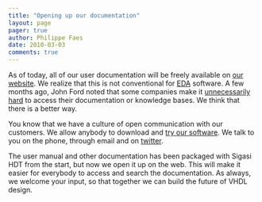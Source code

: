 ```yaml
---
title: "Opening up our documentation"
layout: page 
pager: true
author: Philippe Faes
date: 2010-03-03
comments: true
---
```

As of today, all of our user documentation will be freely available on <a href="/manual/">our website</a>. We realize that this is not conventional for <a href="http://en.wikipedia.org/wiki/Electronic_design_automation" class="elf-external elf-icon">EDA</a> software. A few months ago, John Ford noted that some companies make it <a href="http://jab-semi.blogspot.com/2008/11/password-arms-race.html">unnecessarily hard</a> to access their documentation or knowledge bases. We think that there is a better way.

You know that we have a culture of open communication with our customers. We allow anybody to download and <a href="http://www.sigasi.com/start">try our software</a>. We talk to you on the phone, through email and on <a href="http://www.twitter.com/sigasi">twitter</a>.

The user manual and other documentation has been packaged with Sigasi HDT from the start, but now we open it up on the web. This will make it easier for everybody to access and search the documentation. As always, we welcome your input, so that together we can build the future of VHDL design.


